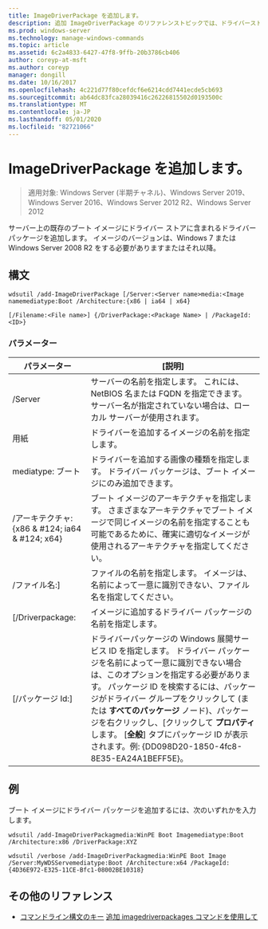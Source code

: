 ```yaml
---
title: ImageDriverPackage を追加します。
description: 追加 ImageDriverPackage のリファレンストピックでは、ドライバーストア内のドライバーパッケージをサーバー上の既存のブートイメージに追加します。
ms.prod: windows-server
ms.technology: manage-windows-commands
ms.topic: article
ms.assetid: 6c2a4833-6427-47f8-9ffb-20b3786cb406
author: coreyp-at-msft
ms.author: coreyp
manager: dongill
ms.date: 10/16/2017
ms.openlocfilehash: 4c221d77f80cefdcf6e6214cdd7441ecde5cb693
ms.sourcegitcommit: ab64dc83fca28039416c26226815502d0193500c
ms.translationtype: MT
ms.contentlocale: ja-JP
ms.lasthandoff: 05/01/2020
ms.locfileid: "82721066"
---
```

# <a name="add-imagedriverpackage"></a>ImageDriverPackage を追加します。

> 適用対象: Windows Server (半期チャネル)、Windows Server 2019、Windows Server 2016、Windows Server 2012 R2、Windows Server 2012

サーバー上の既存のブート イメージにドライバー ストアに含まれるドライバー パッケージを追加します。 イメージのバージョンは、Windows 7 または Windows Server 2008 R2 をする必要がありますまたはそれ以降。

## <a name="syntax"></a>構文
```
wdsutil /add-ImageDriverPackage [/Server:<Server name>media:<Image namemediatype:Boot /Architecture:{x86 | ia64 | x64} 
```
```
[/Filename:<File name>] {/DriverPackage:<Package Name> | /PackageId:<ID>}
```
### <a name="parameters"></a>パラメーター

|                 パラメーター                  |                                                                                                                                                                                                            [説明]                                                                                                                                                                                                             |
|--------------------------------------------|------------------------------------------------------------------------------------------------------------------------------------------------------------------------------------------------------------------------------------------------------------------------------------------------------------------------------------------------------------------------------------------------------------------------------------|
|           /Server<Server name>           |                                                                                                                                               サーバーの名前を指定します。 これには、NetBIOS 名または FQDN を指定できます。 サーバー名が指定されていない場合は、ローカル サーバーが使用されます。                                                                                                                                                |
|             用紙<Image name>             |                                                                                                                                                                                       ドライバーを追加するイメージの名前を指定します。                                                                                                                                                                                        |
|               mediatype: ブート               |                                                                                                                                                                ドライバーを追加する画像の種類を指定します。 ドライバー パッケージは、ブート イメージにのみ追加できます。                                                                                                                                                                 |
| /アーキテクチャ: {x86 & #124; ia64 & #124; x64} |                                                                                                       ブート イメージのアーキテクチャを指定します。 さまざまなアーキテクチャでブート イメージで同じイメージの名前を指定することも可能であるために、確実に適切なイメージが使用されるアーキテクチャを指定してください。                                                                                                        |
|           /ファイル名:<File name>]           |                                                                                                                                                        ファイルの名前を指定します。 イメージは、名前によって一意に識別できない、ファイル名を指定してください。                                                                                                                                                        |
|           [/Driverpackage:<Name>           |                                                                                                                                                                                   イメージに追加するドライバー パッケージの名前を指定します。                                                                                                                                                                                    |
|             [/パッケージ Id:<ID>]              | ドライバーパッケージの Windows 展開サービス ID を指定します。 ドライバー パッケージを名前によって一意に識別できない場合は、このオプションを指定する必要があります。 パッケージ ID を検索するには、パッケージがドライバー グループをクリックして (または **すべてのパッケージ** ノード)、パッケージを右クリックし、[クリックして **プロパティ**します。 [**全般**] タブにパッケージ ID が表示されます。例: {DD098D20-1850-4fc8-8E35-EA24A1BEFF5E}。 |

## <a name="examples"></a>例
ブート イメージにドライバー パッケージを追加するには、次のいずれかを入力します。
```
wdsutil /add-ImageDriverPackagmedia:WinPE Boot Imagemediatype:Boot /Architecture:x86 /DriverPackage:XYZ
```
```
wdsutil /verbose /add-ImageDriverPackagmedia:WinPE Boot Image /Server:MyWDSServemediatype:Boot /Architecture:x64 /PackageId:{4D36E972-E325-11CE-Bfc1-08002BE10318}
```
## <a name="additional-references"></a>その他のリファレンス
- [コマンドライン構文のキー](command-line-syntax-key.md)
[追加 imagedriverpackages コマンドを使用して](using-the-add-imagedriverpackages-command.md)
